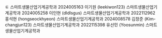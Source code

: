 


ㅌ
  스마트생물산업기계공학과 2024005163 이기원 (leekiwon123)
  스마트생물산업기계공학과 2024005258 이인현 (dldlsgus)
  스마트생물산업기계공학과 2022112962 홍석현 (hongseockhyeon)
  스마트생물산업기계공학과 2024008578 김창준 (Kim-changjun123)
  스마트생물산업기계공학과 2022115398 유선민 (Yoosunmin)
  스마트생물산업기계공학과
